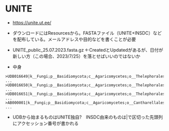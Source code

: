 # UNITE
- https://unite.ut.ee/

- ダウンロードにはResourcesから。FASTAファイル（UNITE+INSDC）などを配布している。メールアドレスや目的などを書くことが必要
- UNITE_public_25.07.2023.fasta.gz ←CreatedとUpdatedがあるが、日付が新しい方（この場合、2023/7/25）を落とせばいいのではないか

- 中身
```
>UDB016649|k__Fungi;p__Basidiomycota;c__Agaricomycetes;o__Thelephorales;f__Thelephoraceae;g__Thelephora;s__Thelephora_albomarginata|SH1132075.09FU
...
>UDB016650|k__Fungi;p__Basidiomycota;c__Agaricomycetes;o__Thelephorales;f__Thelephoraceae;g__Tomentella;s__Tomentella_sp|SH0925248.09FU
...
>UDB016651|k__Fungi;p__Basidiomycota;c__Agaricomycetes;o__Thelephorales;f__Thelephoraceae;g__Odontia;s__Odontia_sp|SH1265020.09FU
...
>AB000001|k__Fungi;p__Basidiomycota;c__Agaricomycetes;o__Cantharellales;f__Ceratobasidiaceae;g__Rhizoctonia;s__Rhizoctonia_solani|SH1183423.09FU
...
```
- UDBから始まるものはUNITE独自?　INSDC由来のものは|で区切った先頭列にアクセッション番号が書かれる

